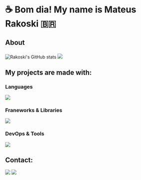 <h1 align="left">☕ Bom dia! My name is Mateus Rakoski 🇧🇷 </h1>

###

<h2 align="left">About</h2>

###

<img src="https://github-readme-stats.vercel.app/api?username=Rakoski" alt="Rakoski's GitHub stats">
<img src="https://github-readme-stats.vercel.app/api/top-langs/?username=Rakoski&hide=html,css,c%2B%2B,c%23,cmake">
  
###

<h2 align="left">My projects are made with:</h2>

###

 <strong><h3>Languages</h3></strong>

<div>
  <img src="https://skillicons.dev/icons?i=javascript,typescript,python,java,dart" />
</div>

 <strong><h3>Franeworks & Libraries</h3></strong>

 <div>
  <img src="https://skillicons.dev/icons?i=jquery,graphql,react,flutter,nodejs,sequelize,spring" />
</div>

 <strong><h3>DevOps & Tools</h3></strong>

<div>
 <img src="https://skillicons.dev/icons?i=git,docker,mongodb,github,idea,vscode,linux,aws,mysql" />
</div>

###

###

<h2> Contact: </h2>
<div style"display: inline_block">
    <a href="mailto:mastrakoski@gmail.com"><img
            src="https://img.shields.io/badge/-Gmail-%23333?style=for-the-badge&logo=gmail&logoColor=white"
            target="_blank"></a>
    <a href="https://www.linkedin.com/in/mateus-rakoski/" target="_blank"><img
            src="https://img.shields.io/badge/-LinkedIn-%230077B5?style=for-the-badge&logo=linkedin&logoColor=white"
            target="_blank"></a>
</div>
